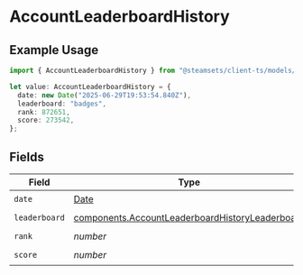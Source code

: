 # AccountLeaderboardHistory

## Example Usage

```typescript
import { AccountLeaderboardHistory } from "@steamsets/client-ts/models/components";

let value: AccountLeaderboardHistory = {
  date: new Date("2025-06-29T19:53:54.840Z"),
  leaderboard: "badges",
  rank: 872651,
  score: 273542,
};
```

## Fields

| Field                                                                                                              | Type                                                                                                               | Required                                                                                                           | Description                                                                                                        |
| ------------------------------------------------------------------------------------------------------------------ | ------------------------------------------------------------------------------------------------------------------ | ------------------------------------------------------------------------------------------------------------------ | ------------------------------------------------------------------------------------------------------------------ |
| `date`                                                                                                             | [Date](https://developer.mozilla.org/en-US/docs/Web/JavaScript/Reference/Global_Objects/Date)                      | :heavy_check_mark:                                                                                                 | N/A                                                                                                                |
| `leaderboard`                                                                                                      | [components.AccountLeaderboardHistoryLeaderboard](../../models/components/accountleaderboardhistoryleaderboard.md) | :heavy_check_mark:                                                                                                 | N/A                                                                                                                |
| `rank`                                                                                                             | *number*                                                                                                           | :heavy_check_mark:                                                                                                 | N/A                                                                                                                |
| `score`                                                                                                            | *number*                                                                                                           | :heavy_check_mark:                                                                                                 | N/A                                                                                                                |